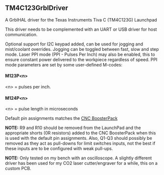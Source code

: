 ## TM4C123GrblDriver

A GrblHAL driver for the Texas Instruments Tiva C \(TM4C123G\) Launchpad

This driver needs to be complemented with an UART or USB driver for host communication.

Optional support for I2C keypad added, can be used for jogging and mist/coolant overrides. Jogging can be toggled between fast, slow and step mode. Laser PPI mode (PPI - Pulses Per Inch) may also be enabled, this to ensure constant power delivered to the workpiece regardless of speed. PPI mode parameters are set by some user-defined M-codes:

#### M123P\<n\>

\<n\> = pulses per inch.

#### M124P\<n\>

\<n\> = pulse length in microseconds

Default pin assignments matches the [CNC BoosterPack](https://github.com/terjeio/CNC_Boosterpack)

__NOTE:__ R9 and R10 should be removed from the LaunchPad and the appropriate shorts \(0R resistors\) added to the CNC BoosterPack when this is used with the default pin assignments. Also, Q1-Q3 should possibly be removed as they act as pull-downs for limit switches inputs, not the best if these inputs are to be configured with weak pull-ups.

__NOTE:__ Only tested on my bench with an oscilloscope. A slightly different driver has been used for my CO2 laser cutter/engraver for a while, this on a custom PCB.
